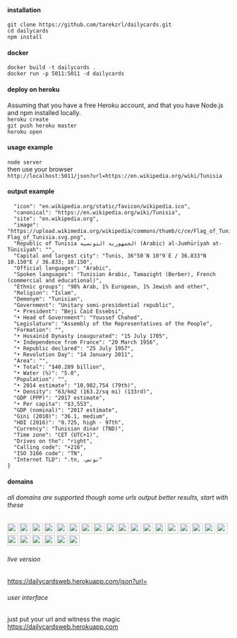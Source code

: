 #### installation
`git clone https://github.com/tarekzrl/dailycards.git`    
`cd dailycards`    
`npm install`    

#### docker
`docker build -t dailycards .`    
`docker run -p 5011:5011 -d dailycards`    

#### deploy on heroku
Assuming that you have a free Heroku account, and that you have Node.js and npm installed locally.    
`heroku create`    
`git push heroku master`    
`heroku open`  

#### usage example
`node server`    
then use your browser    
`http://localhost:5011/json?url=https://en.wikipedia.org/wiki/Tunisia`

#### output example
```{
  "icon": "en.wikipedia.org/static/favicon/wikipedia.ico",
  "canonical": "https://en.wikipedia.org/wiki/Tunisia",
  "site": "en.wikipedia.org",
  "image": "https://upload.wikimedia.org/wikipedia/commons/thumb/c/ce/Flag_of_Tunisia.svg/1200px-Flag_of_Tunisia.svg.png",
  "Republic of Tunisia الجمهورية التونسية (Arabic) al-Jumhūrīyah at-Tūnisīyah": "",
  "Capital and largest city": "Tunis, 36°50′N 10°9′E﻿ / ﻿36.833°N 10.150°E﻿ / 36.833; 10.150",
  "Official languages": "Arabic",
  "Spoken languages": "Tunisian Arabic, Tamazight (Berber), French (commercial and educational)",
  "Ethnic groups": "98% Arab, 1% European, 1% Jewish and other",
  "Religion": "Islam",
  "Demonym": "Tunisian",
  "Government": "Unitary semi-presidential republic",
  "• President": "Beji Caid Essebsi",
  "• Head of Government": "Youssef Chahed",
  "Legislature": "Assembly of the Representatives of the People",
  "Formation": "",
  "• Husainid Dynasty inaugurated": "15 July 1705",
  "• Independence from France": "20 March 1956",
  "• Republic declared": "25 July 1957",
  "• Revolution Day": "14 January 2011",
  "Area": "",
  "• Total": "$40.289 billion",
  "• Water (%)": "5.0",
  "Population": "",
  "• 2014 estimate": "10,982,754 (79th)",
  "• Density": "63/km2 (163.2/sq mi) (133rd)",
  "GDP (PPP)": "2017 estimate",
  "• Per capita": "$3,553",
  "GDP (nominal)": "2017 estimate",
  "Gini (2010)": "36.1, medium",
  "HDI (2016)": "0.725, high · 97th",
  "Currency": "Tunisian dinar (TND)",
  "Time zone": "CET (UTC+1)",
  "Drives on the": "right",
  "Calling code": "+216",
  "ISO 3166 code": "TN",
  "Internet TLD": ".tn, .تونس‎"
}
```

#### domains
###### all domains are supported though some urls output better results, start with these

<img width="24" src="http://assetcdn.500px.org/assets/favicon-7d8942fba5c5649f91a595d0fc749c83.ico"/> <img width="24" src="https://open.scdn.co/static/images/favicon.png"/> <img width="24" src="http://en.wikipedia.org/static/favicon/wikipedia.ico"/> <img width="24" src="http://genius.com/favicon.ico"/> <img width="24" src="http://www.youtube.com/yts/img/favicon_32-vfl8NGn4k.png"/> <img width="24" src="https://f.vimeocdn.com/images_v6/favicon.ico"/>
<img width="24" src="http://static1.dmcdn.net/images/neon/favicons/android-icon-36x36.png.vf806ca4ed0deed812"/> <img width="24" src="http://ia.media-imdb.com/images/G/01/imdb/images/safari-favicon-517611381._CB522736552_.svg"/> <img width="24" src="https://staticv2-4.rottentomatoes.com/static/images/icons/favicon.ico"/> <img width="24" src="https://v.cdn.vine.co/w/8d600eb8-assets/images/favicon.ico"/> <img width="24" src="https://static01.nyt.com/favicon.ico"/> <img width="24" src="https://pa.tedcdn.com/favicon.ico"/>
<img width="24" src="https://static.xx.fbcdn.net/rsrc.php/yV/r/hzMapiNYYpW.ico"/> <img width="24" src="http://abs.twimg.com/favicons/favicon.ico"/> <img width="24" src="https://static.twitchcdn.net/assets/favicon-75270f9df2b07174c23ce844a03d84af.ico"/> <img width="24" src="http://www.redditstatic.com/icon.png"/> <img width="24" src="http://instagram.com/static/images/ico/favicon-192.png/b407fa101800.png"/> <img width="24" src="http://itunes.apple.com/favicon.ico"/> <img width="24" src="https://giphy.com/static/img/favicon.png"/> <img width="24" src="https://a-v2.sndcdn.com/assets/images/sc-icons/favicon-2cadd14b.ico"/> <img width="24" src="https://www.mixcloud.com/media/images/www/global/favicon.ico"/> <img width="24" src="https://s.yimg.com/pw/favicon.ico"/> <img width="24" src="https://public.slidesharecdn.com/favicon.ico?d8e2a4ed15"/> <img width="24" src="http://media-channel.nationalgeographic.com/static-media/images/favicon.ico"/>

###### live version
https://dailycardsweb.herokuapp.com/json?url=
###### user interface
just put your url and witness the magic    
https://dailycardsweb.herokuapp.com
